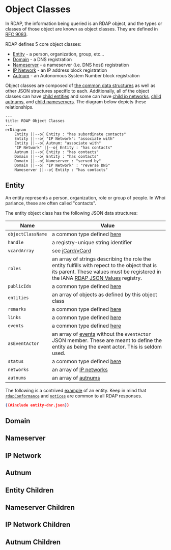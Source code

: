 # Object Classes

In RDAP, the information being queried is an RDAP object, and the types or classes of those object are known
as object classes. They are defined in [RFC 9083](https://datatracker.ietf.org/doc/html/rfc9083).

RDAP defines 5 core object classes:
* [Entity](#entity) - a person, organization, group, etc...
* [Domain](#domain) - a DNS registration
* [Nameserver](#nameserver) - a nameserver (i.e. DNS host) registration
* [IP Network](#ip-network) - an IP address block registration
* [Autnum](#autnum) - an Autonomous System Number block registration

Object classes are composed of [the common data structures](common_data_types.md) as well as
other JSON structures specific to each. Additionally, all of the object classes can have
[child entities](#entity-children) and some can have [child ip networks](#ip-network-children),
[child autnums](#autnum-children), and [child nameservers](#nameserver-children).
The diagram below depicts these relationships.

```mermaid
---
title: RDAP Object Classes
---
erDiagram
    Entity ||--o{ Entity : "has subordinate contacts"
    Entity ||--o{ "IP Network": "associate with"
    Entity ||--o{ Autnum: "associate with"
    "IP Network" ||--o{ Entity : "has contacts"
    Autnum ||--o{ Entity : "has contacts"
    Domain ||--o{ Entity : "has contacts"
    Domain ||--o{ Nameserver : "served by"
    Domain ||--o| "IP Network" : "reverse DNS"
    Nameserver ||--o{ Entity : "has contacts"
```

## Entity

An entity represents a person, organization, role or group of people. In Whoi parlance, these are
often called "contacts".

The entity object class has the following JSON data structures:

| Name            | Value                                                                  |
|-----------------|------------------------------------------------------------------------|
|`objectClassName`|a common type defined [here](common_data_types.html#object-class-name)  |
|`handle`         |a registry-unique string identifier                                     |
|`vcardArray`     |see [jCard/vCard](jcard_and_vcard.html)                                 |
|`roles`          |an array of strings describing the role the entity fulfills with repect to the object that is its parent. These values must be registered in the IANA [RDAP JSON Values](https://www.iana.org/assignments/rdap-json-values/rdap-json-values.xhtml) registry.|
|`publicIds`      |a common type defined [here](common_data_types.html#public-ids)         |
|`entities`       |an array of objects as defined by this object class                     |
|`remarks`        |a common type defined [here](common_data_types.html#notices-and-remarks)|
|`links`          |a common type defined [here](common_data_types.html#the-links-array)    |
|`events`         |a common type defined [here](common_data_types.html#events)             |
|`asEventActor`   |an array of [events](common_data_types.html#events) without the `eventActor` JSON member. These are meant to define the entity as being the event actor. This is seldom used.|
|`status`         |a common type defined [here](common_data_types.html#status)             |
|`networks`       |an array of [IP networks](#ip_network)                                  |
|`autnums`        |an array of [autnums](#autnum)                                          |

The following is a contrived [example](entity-dnr.json) of an entity. Keep in mind that 
[`rdapConformance`](common_data_types.html#the-rdap-conformance-array) and
[`notices`](common_data_types.html#notices-and-remarks) are common to all
RDAP responses.

```json
{{#include entity-dnr.json}}
```

## Domain

## Nameserver

## IP Network

## Autnum

## Entity Children

## Nameserver Children

## IP Network Children

## Autnum Children
